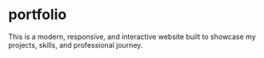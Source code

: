 # portfolio
 This is a modern, responsive, and interactive website built to showcase my projects, skills, and professional journey.
